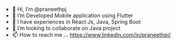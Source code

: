 - 👋 Hi, I’m @praneethpj
- 👀 I’m Developed Mobile application using Flutter
- 🌱 I have experiences in React Js, Java, Spring Boot
- 💞️ I’m looking to collaborate on Java project
- 📫 How to reach me ... https://www.linkedin.com/in/praneethpj/

<!---
praneethpj/praneethpj is a ✨ special ✨ repository because its `README.md` (this file) appears on your GitHub profile.
You can click the Preview link to take a look at your changes.
--->
